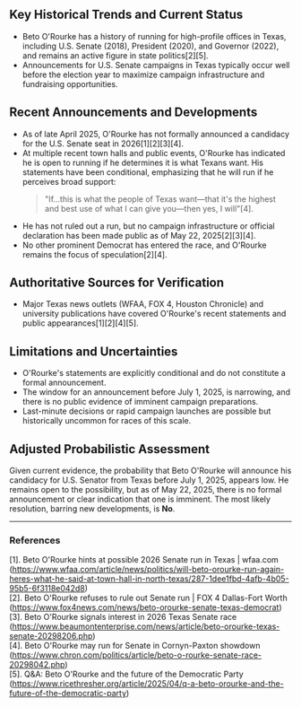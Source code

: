 ## Key Historical Trends and Current Status

- Beto O'Rourke has a history of running for high-profile offices in Texas, including U.S. Senate (2018), President (2020), and Governor (2022), and remains an active figure in state politics[2][5].
- Announcements for U.S. Senate campaigns in Texas typically occur well before the election year to maximize campaign infrastructure and fundraising opportunities.

## Recent Announcements and Developments

- As of late April 2025, O'Rourke has not formally announced a candidacy for the U.S. Senate seat in 2026[1][2][3][4].
- At multiple recent town halls and public events, O'Rourke has indicated he is open to running if he determines it is what Texans want. His statements have been conditional, emphasizing that he will run if he perceives broad support:  
  > "If...this is what the people of Texas want—that it's the highest and best use of what I can give you—then yes, I will"[4].
- He has not ruled out a run, but no campaign infrastructure or official declaration has been made public as of May 22, 2025[2][3][4].
- No other prominent Democrat has entered the race, and O'Rourke remains the focus of speculation[2][4].

## Authoritative Sources for Verification

- Major Texas news outlets (WFAA, FOX 4, Houston Chronicle) and university publications have covered O'Rourke's recent statements and public appearances[1][2][4][5].

## Limitations and Uncertainties

- O'Rourke's statements are explicitly conditional and do not constitute a formal announcement.
- The window for an announcement before July 1, 2025, is narrowing, and there is no public evidence of imminent campaign preparations.
- Last-minute decisions or rapid campaign launches are possible but historically uncommon for races of this scale.

## Adjusted Probabilistic Assessment

Given current evidence, the probability that Beto O'Rourke will announce his candidacy for U.S. Senator from Texas before July 1, 2025, appears low. He remains open to the possibility, but as of May 22, 2025, there is no formal announcement or clear indication that one is imminent. The most likely resolution, barring new developments, is **No**.

---

### References

[1]. Beto O'Rourke hints at possible 2026 Senate run in Texas | wfaa.com (https://www.wfaa.com/article/news/politics/will-beto-orourke-run-again-heres-what-he-said-at-town-hall-in-north-texas/287-1dee1fbd-4afb-4b05-95b5-6f3118e042d8)  
[2]. Beto O'Rourke refuses to rule out Senate run | FOX 4 Dallas-Fort Worth (https://www.fox4news.com/news/beto-orourke-senate-texas-democrat)  
[3]. Beto O'Rourke signals interest in 2026 Texas Senate race (https://www.beaumontenterprise.com/news/article/beto-orourke-texas-senate-20298206.php)  
[4]. Beto O'Rourke may run for Senate in Cornyn-Paxton showdown (https://www.chron.com/politics/article/beto-o-rourke-senate-race-20298042.php)  
[5]. Q&A: Beto O'Rourke and the future of the Democratic Party (https://www.ricethresher.org/article/2025/04/q-a-beto-orourke-and-the-future-of-the-democratic-party)
